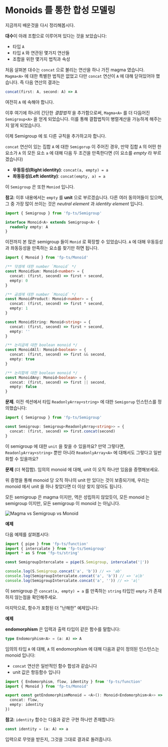# Monoids 를 통한 합성 모델링

지금까지 배운것을 다시 정리해봅시다.

**대수**이 아래 조합으로 이루어져 있다는 것을 보았습니다:

- 타입 `A`
- 타입 `A` 와 연관된 몇가지 연산들
- 조합을 위한 몇가지 법칙과 속성

처음 살펴본 대수는 `concat` 으로 불리는 연산을 하나 가진 magma 였습니다. `Magma<A>` 에 대한 특별한 법칙은 없었고 다만 `concat` 연산이 `A` 에 대해 닫혀있어야 했습니다. 즉 다음 연산의 결과는

```typescript
concat(first: A, second: A) => A
```

여전히 `A` 에 속해야 합니다.

이후 여기에 하나의 간단한 _결합법칙_ 을 추가함으로써, `Magma<A>` 를 더 다듬어진 `Semigroup<A>` 을 얻게 되었습니다. 이를 통해 결합법칙이 병렬계산을 가능하게 해주는지 알게 되었습니다.

이제 Semigroup 에 또 다른 규칙을 추가하고자 합니다.

`concat` 연산이 있는 집합 `A` 에 대한 `Semigorup` 이 주어진 경우, 만약 집합 `A` 의 어떤 한 요소가 `A` 의 모든 요소 `a` 에 대해 다음 두 조건을 만족한다면 (이 요소를 _empty_ 라 부르겠습니다) 

- **우동등성(Right identity)**: `concat(a, empty) = a`
- **좌동등성(Left identity)**: `concat(empty, a) = a`

이 `Semigroup` 은 또한 `Moniod` 입니다.

**참고**: 이후 내용에서는 `empty` 를 **unit** 으로 부르겠습니다. 다른 여러 동의어들이 있으며, 그 중 가장 많이 쓰이는 것은 _neutral element_ 과 _identity element_ 입니다.

```typescript
import { Semigroup } from 'fp-ts/Semigroup'

interface Monoid<A> extends Semigroup<A> {
  readonly empty: A
}
```

이전까지 본 많은 semigroup 들이 `Monid` 로 확장할 수 있었습니다. `A` 에 대해 우동등성과 좌동등성을 만족하는 요소를 찾기만 하면 됩니다.

```typescript
import { Monoid } from 'fp-ts/Monoid'

/** 덧셈에 대한 number `Monoid` */
const MonoidSum: Monoid<number> = {
  concat: (first, second) => first + second,
  empty: 0
}

/** 곰셈에 대한 number `Monoid` */
const MonoidProduct: Monoid<number> = {
  concat: (first, second) => first * second,
  empty: 1
}

const MonoidString: Monoid<string> = {
  concat: (first, second) => first + second,
  empty: ''
}

/** 논리곱에 대한 boolean monoid */
const MonoidAll: Monoid<boolean> = {
  concat: (first, second) => first && second,
  empty: true
}

/** 논리합에 대한 boolean monoid */
const MonoidAny: Monoid<boolean> = {
  concat: (first, second) => first || second,
  empty: false
}
```

**문제**. 이전 섹션에서 타입 `ReadonlyArray<string>` 에 대한 `Semigorup` 인스턴스를 정의했습니다:

```typescript
import { Semigroup } from 'fp-ts/Semigroup'

const Semigroup: Semigroup<ReadonlyArray<string>> = {
  concat: (first, second) => first.concat(second)
}
```

이 semigroup 에 대한 `unit` 을 찾을 수 있을까요? 만약 그렇다면, `ReadonlyArray<string>` 뿐만 아니라 `ReadonlyArray<A>` 에 대해서도 그렇다고 일반화할 수 있을까요?

**문제** (더 복잡함). 임의의 monoid 에 대해, unit 이 오직 하나만 있음을 증명해보세요.

위 증명을 통해 monoid 당 오직 하나의 unit 만 있다는 것이 보증되기에, 우리는 monoid 에서 unit 을 하나 찾았다면 더 이상 찾지 않아도 됩니다.

모든 semigroup 은 magma 이지만, 역은 성립하지 않았듯이, 모든 monoid 는 semigroup 이지만, 모든 semigroup 이 monoid 는 아닙니다.

![Magma vs Semigroup vs Monoid](/images/monoid.png)

**예제**

다음 예제를 살펴봅시다:

```typescript
import { pipe } from 'fp-ts/function'
import { intercalate } from 'fp-ts/Semigroup'
import * as S from 'fp-ts/string'

const SemigroupIntercalate = pipe(S.Semigroup, intercalate('|'))

console.log(S.Semigroup.concat('a', 'b')) // => 'ab'
console.log(SemigroupIntercalate.concat('a', 'b')) // => 'a|b'
console.log(SemigroupIntercalate.concat('a', '')) // => 'a|'
```

이 semigroup 은 `concat(a, empty) = a` 를 만족하는 `string` 타입인 `empty` 가 존재하지 않는점을 확인해주세요.

마지막으로, 함수가 포함된 더 "난해한" 예제입니다:

**예제**

**endomorphism** 은 입력과 출력 타입이 같은 함수를 말합니다:

```typescript
type Endomorphism<A> = (a: A) => A
```

임의의 타입 `A` 에 대해, `A` 의 endomorphism 에 대해 다음과 같이 정의된 인스턴스는 monoid 입니다:

- `concat` 연산은 일반적인 함수 합성과 같습니다
- unit 값은 항등함수 입니다

```typescript
import { Endomorphism, flow, identity } from 'fp-ts/function'
import { Monoid } from 'fp-ts/Monoid'

export const getEndomorphismMonoid = <A>(): Monoid<Endomorphism<A>> => ({
  concat: flow,
  empty: identity
})
```

**참고**: `identity` 함수는 다음과 같은 구현 하나만 존재합니다:

```typescript
const identity = (a: A) => a
```

입력으로 무엇을 받든지, 그것을 그대로 결과로 돌려줍니다.

<!--
TODO:
We can start having a small taste of the importance of the `identity` function. While apparently useless per se, this function is vital to define a monoid for functions, in this case, endomorphisms. In fact, _doing nothing_, being _empty_ or _neutral_ is a tremendously valuable property to have when it comes to composition and we can think of the `identity` function as the number `0` of functions.
-->
